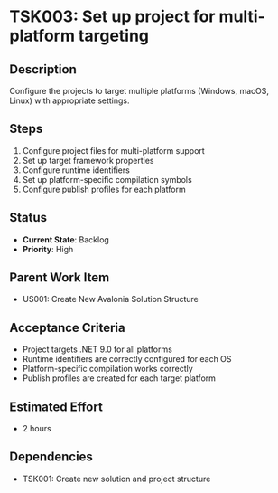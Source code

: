 # TSK003: Set up project for multi-platform targeting

## Description
Configure the projects to target multiple platforms (Windows, macOS, Linux) with appropriate settings.

## Steps
1. Configure project files for multi-platform support
2. Set up target framework properties
3. Configure runtime identifiers
4. Set up platform-specific compilation symbols
5. Configure publish profiles for each platform

## Status
- **Current State**: Backlog
- **Priority**: High

## Parent Work Item
- US001: Create New Avalonia Solution Structure

## Acceptance Criteria
- Project targets .NET 9.0 for all platforms
- Runtime identifiers are correctly configured for each OS
- Platform-specific compilation works correctly
- Publish profiles are created for each target platform

## Estimated Effort
- 2 hours

## Dependencies
- TSK001: Create new solution and project structure
